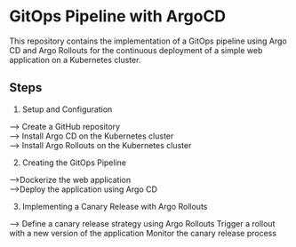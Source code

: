 # GitOps Pipeline with ArgoCD

This repository contains the implementation of a GitOps pipeline using Argo CD and Argo Rollouts for the continuous deployment of a simple web application on a Kubernetes cluster.


## Steps


1. Setup and Configuration

--> Create a GitHub repository    
--> Install Argo CD on the Kubernetes cluster  
--> Install Argo Rollouts on the Kubernetes cluster


2. Creating the GitOps Pipeline

-->Dockerize the web application        
-->Deploy the application using Argo CD


3. Implementing a Canary Release with Argo Rollouts

--> Define a canary release strategy using Argo Rollouts
Trigger a rollout with a new version of the application
Monitor the canary release process
